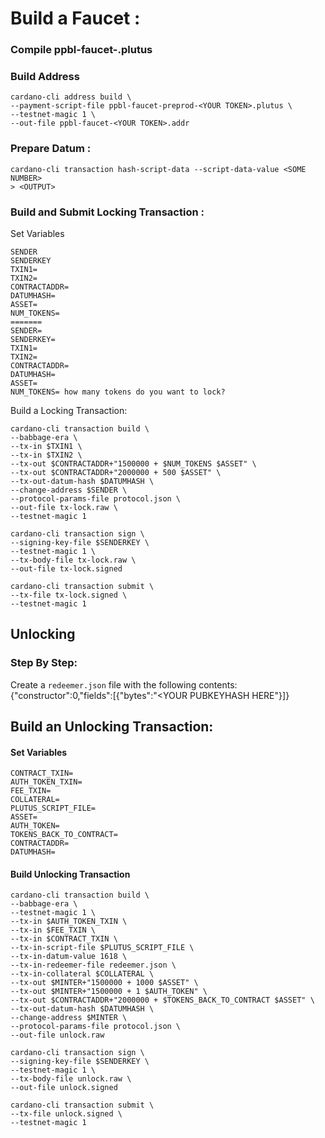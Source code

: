 # Build a Faucet :

### Compile ppbl-faucet-<YOUR TOKEN>.plutus

### Build Address
```
cardano-cli address build \
--payment-script-file ppbl-faucet-preprod-<YOUR TOKEN>.plutus \
--testnet-magic 1 \
--out-file ppbl-faucet-<YOUR TOKEN>.addr
```

### Prepare Datum :
```
cardano-cli transaction hash-script-data --script-data-value <SOME NUMBER>
> <OUTPUT>
```

### Build and Submit Locking Transaction :

Set Variables

```
SENDER
SENDERKEY
TXIN1=
TXIN2=
CONTRACTADDR=
DATUMHASH=
ASSET=
NUM_TOKENS=
=======
SENDER=
SENDERKEY=
TXIN1=
TXIN2=
CONTRACTADDR=
DATUMHASH=
ASSET=
NUM_TOKENS= how many tokens do you want to lock?
```

Build a Locking Transaction:
```
cardano-cli transaction build \
--babbage-era \
--tx-in $TXIN1 \
--tx-in $TXIN2 \
--tx-out $CONTRACTADDR+"1500000 + $NUM_TOKENS $ASSET" \
--tx-out $CONTRACTADDR+"2000000 + 500 $ASSET" \
--tx-out-datum-hash $DATUMHASH \
--change-address $SENDER \
--protocol-params-file protocol.json \
--out-file tx-lock.raw \
--testnet-magic 1

cardano-cli transaction sign \
--signing-key-file $SENDERKEY \
--testnet-magic 1 \
--tx-body-file tx-lock.raw \
--out-file tx-lock.signed

cardano-cli transaction submit \
--tx-file tx-lock.signed \
--testnet-magic 1

```

##  Unlocking 
### Step By Step:
Create a `redeemer.json` file with the following contents:
{"constructor":0,"fields":[{"bytes":"<YOUR PUBKEYHASH HERE"}]}

## Build an Unlocking Transaction:

#### Set Variables
```
CONTRACT_TXIN=
AUTH_TOKEN_TXIN=
FEE_TXIN=
COLLATERAL=
PLUTUS_SCRIPT_FILE=
ASSET=
AUTH_TOKEN=
TOKENS_BACK_TO_CONTRACT=
CONTRACTADDR=
DATUMHASH=
```


#### Build Unlocking Transaction
```
cardano-cli transaction build \
--babbage-era \
--testnet-magic 1 \
--tx-in $AUTH_TOKEN_TXIN \
--tx-in $FEE_TXIN \ 
--tx-in $CONTRACT_TXIN \
--tx-in-script-file $PLUTUS_SCRIPT_FILE \
--tx-in-datum-value 1618 \
--tx-in-redeemer-file redeemer.json \
--tx-in-collateral $COLLATERAL \
--tx-out $MINTER+"1500000 + 1000 $ASSET" \
--tx-out $MINTER+"1500000 + 1 $AUTH_TOKEN" \
--tx-out $CONTRACTADDR+"2000000 + $TOKENS_BACK_TO_CONTRACT $ASSET" \
--tx-out-datum-hash $DATUMHASH \
--change-address $MINTER \
--protocol-params-file protocol.json \
--out-file unlock.raw

cardano-cli transaction sign \
--signing-key-file $SENDERKEY \
--testnet-magic 1 \
--tx-body-file unlock.raw \
--out-file unlock.signed

cardano-cli transaction submit \
--tx-file unlock.signed \
--testnet-magic 1
```
